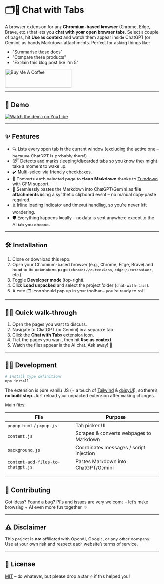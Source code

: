 # 🗂️💬 Chat with Tabs

A browser extension for any **Chromium-based browser** (Chrome, Edge, Brave, etc.) that lets you **chat with your open browser tabs**. Select a couple of pages, hit **Use as context** and watch them appear inside ChatGPT (or Gemini) as handy Markdown attachments. Perfect for asking things like:

- "Summarise these docs"
- "Compare these products"
- "Explain this blog post like I'm 5"

<a href="https://buymeacoffee.com/riiiiiiiiiina" target="_blank"><img src="https://cdn.buymeacoffee.com/buttons/v2/default-blue.png" alt="Buy Me A Coffee" style="height: 60px !important;width: 217px !important;" ></a>

---

## 🎥 Demo

[![Watch the demo on YouTube](https://img.youtube.com/vi/te0KYbN8FzQ/0.jpg)](https://www.youtube.com/watch?v=te0KYbN8FzQ)

---

## ✨ Features

- 🔍 Lists every open tab in the current window (excluding the active one – because ChatGPT is probably there!).
- 😴 Detects and marks sleeping/discarded tabs so you know they might take a moment to wake up.
- ✔️ Multi-select via friendly checkboxes.
- 🚀 Converts each selected page to **clean Markdown** thanks to [Turndown](https://github.com/mixmark-io/turndown) with GFM support.
- 📎 Seamlessly pastes the Markdown into ChatGPT/Gemini as **file attachments** using a synthetic clipboard event – no manual copy-paste required.
- ⏳ Inline loading indicator and timeout handling, so you’re never left wondering.
- 🛡️ Everything happens locally – no data is sent anywhere except to the AI tab you choose.

---

## 🛠️ Installation

1. Clone or download this repo.
2. Open your Chromium-based browser (e.g., Chrome, Edge, Brave) and head to its extensions page (`chrome://extensions`, `edge://extensions`, etc.).
3. Toggle **Developer mode** (top-right).
4. Click **Load unpacked** and select the project folder (`chat-with-tabs`).
5. A cute 🗂️ icon should pop up in your toolbar – you’re ready to roll!

---

## 🚶‍♀️ Quick walk-through

1. Open the pages you want to discuss.
2. Navigate to ChatGPT (or Gemini) in a separate tab.
3. Click the **Chat with Tabs** extension icon.
4. Tick the pages you want, then hit **Use as context**.
5. Watch the files appear in the AI chat. Ask away! 🎉

---

## 👩‍💻 Development

```bash
# Install type definitions
npm install
```

The extension is pure vanilla JS (+ a touch of [Tailwind](https://tailwindcss.com/) & [daisyUI](https://daisyui.com/)), so there’s **no build step**. Just reload your unpacked extension after making changes.

Main files:

| File                              | Purpose                                 |
| --------------------------------- | --------------------------------------- |
| `popup.html` / `popup.js`         | Tab picker UI                           |
| `content.js`                      | Scrapes & converts webpages to Markdown |
| `background.js`                   | Coordinates messages / script injection |
| `content-add-files-to-chatgpt.js` | Pastes Markdown into ChatGPT/Gemini     |

---

## 🤝 Contributing

Got ideas? Found a bug? PRs and issues are very welcome – let’s make browsing + AI even more fun together! ✨

---

## ⚠️ Disclaimer

This project is **not** affiliated with OpenAI, Google, or any other company. Use at your own risk and respect each website’s terms of service.

---

## 📜 License

[MIT](LICENSE) – do whatever, but please drop a star ⭐ if this helped you!
